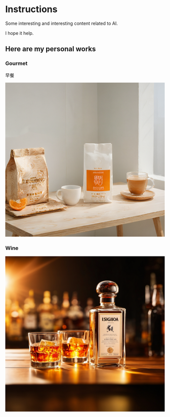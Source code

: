 # Instructions

Some interesting and interesting content related to AI.

I hope it help.

## Here are my personal works

### Gourmet

早餐


![示例图片](.\works\backfast.png "橙子元素，一个白色咖啡袋，木纹桌子，桌子中间玻璃杯咖啡，自然光线，室内白色墙壁场景，高清4K，高分辨率,")

### Wine

![示例图片](./works/wine.png "白酒，产品在方体台子上，暖色光影，强光源，环境光,")
